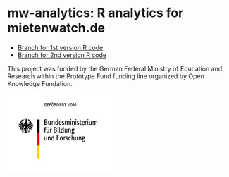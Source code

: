 # mw-analytics: R analytics for mietenwatch.de

*  [Branch for 1st version R code](https://github.com/mietenwatch/mw-analytics/tree/v1)
*  [Branch for 2nd version R code](https://github.com/mietenwatch/mw-analytics/tree/v2)

This project was funded by the German Federal Ministry of Education and Research within the Prototype Fund funding line organized by Open Knowledge Fundation.


![gefördert vom BMBF](https://raw.githubusercontent.com/mietenwatch/mietenwatch/master/static/bmbfgefoerdert.jpg)
